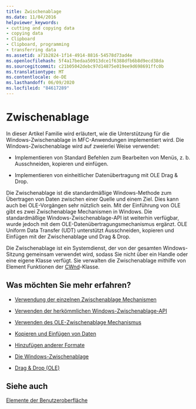 ```yaml
---
title: Zwischenablage
ms.date: 11/04/2016
helpviewer_keywords:
- cutting and copying data
- copying data
- Clipboard
- Clipboard, programming
- transferring data
ms.assetid: a71b2824-1f14-4914-8816-54578d73ad4e
ms.openlocfilehash: 5f4a17bedaa50913dce1f6388dfb6b8d9ecd38da
ms.sourcegitcommit: c21b05042debc97d14875e019ee9d698691ffc0b
ms.translationtype: MT
ms.contentlocale: de-DE
ms.lasthandoff: 06/09/2020
ms.locfileid: "84617289"
---
```

# <a name="clipboard"></a>Zwischenablage

In dieser Artikel Familie wird erläutert, wie die Unterstützung für die Windows-Zwischenablage in MFC-Anwendungen implementiert wird. Die Windows-Zwischenablage wird auf zweierlei Weise verwendet:

- Implementieren von Standard Befehlen zum Bearbeiten von Menüs, z. b. Ausschneiden, kopieren und einfügen.

- Implementieren von einheitlicher Datenübertragung mit OLE Drag & Drop.

Die Zwischenablage ist die standardmäßige Windows-Methode zum Übertragen von Daten zwischen einer Quelle und einem Ziel. Dies kann auch bei OLE-Vorgängen sehr nützlich sein. Mit der Einführung von OLE gibt es zwei Zwischenablage Mechanismen in Windows. Die standardmäßige Windows-Zwischenablage-API ist weiterhin verfügbar, wurde jedoch mit dem OLE-Datenübertragungsmechanismus ergänzt. OLE Uniform Data Transfer (UDT) unterstützt Ausschneiden, kopieren und Einfügen mit der Zwischenablage und Drag & Drop.

Die Zwischenablage ist ein Systemdienst, der von der gesamten Windows-Sitzung gemeinsam verwendet wird, sodass Sie nicht über ein Handle oder eine eigene Klasse verfügt. Sie verwalten die Zwischenablage mithilfe von Element Funktionen der [CWnd](reference/cwnd-class.md)-Klasse.

## <a name="what-do-you-want-to-know-more-about"></a>Was möchten Sie mehr erfahren?

- [Verwendung der einzelnen Zwischenablage Mechanismen](clipboard-when-to-use-each-clipboard-mechanism.md)

- [Verwenden der herkömmlichen Windows-Zwischenablage-API](clipboard-using-the-windows-clipboard.md)

- [Verwenden des OLE-Zwischenablage Mechanismus](clipboard-using-the-ole-clipboard-mechanism.md)

- [Kopieren und Einfügen von Daten](clipboard-copying-and-pasting-data.md)

- [Hinzufügen anderer Formate](clipboard-adding-other-formats.md)

- [Die Windows-Zwischenablage](/windows/win32/dataxchg/clipboard)

- [Drag &amp; Drop (OLE)](drag-and-drop-ole.md)

## <a name="see-also"></a>Siehe auch

[Elemente der Benutzeroberfläche](user-interface-elements-mfc.md)
